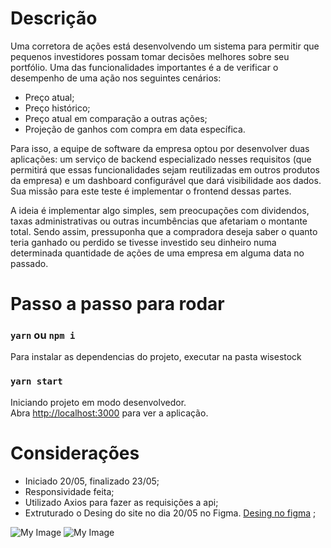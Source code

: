 # Descrição

Uma corretora de ações está desenvolvendo um sistema para permitir que pequenos investidores possam tomar decisões melhores sobre seu portfólio. Uma das funcionalidades importantes é a de verificar o desempenho de uma ação nos seguintes cenários:

   - Preço atual;
   - Preço histórico;
   - Preço atual em comparação a outras ações;
   - Projeção de ganhos com compra em data específica.

Para isso, a equipe de software da empresa optou por desenvolver duas aplicações: um serviço de backend especializado nesses requisitos (que permitirá que essas funcionalidades sejam reutilizadas em outros produtos da empresa) e um dashboard configurável que dará visibilidade aos dados. Sua missão para este teste é implementar o frontend dessas partes.

A ideia é implementar algo simples, sem preocupações com dividendos, taxas administrativas ou outras incumbências que afetariam o montante total. Sendo assim, pressuponha que a compradora deseja saber o quanto teria ganhado ou perdido se tivesse investido seu dinheiro numa determinada quantidade de ações de uma empresa em alguma data no passado.

# Passo a passo para rodar
### `yarn` ou `npm i`

  Para instalar as dependencias do projeto, executar na pasta wisestock

   ### `yarn start`

   Iniciando projeto em modo desenvolvedor.\
   Abra [http://localhost:3000](http://localhost:3000) para ver a aplicação.


# Considerações
- Iniciado 20/05, finalizado 23/05;
- Responsividade feita;
- Utilizado Axios para fazer as requisições a api;
- Extruturado o Desing do site no dia 20/05 no Figma. [Desing no figma](https://www.figma.com/file/Sid5oJxP8WmPlQC4qX6bta/Projeto-Wise-A%C3%A7%C3%B5es?node-id=0%3A1) ;


![My Image](./imageScreen/web.PNG)
![My Image](./imageScreen/responsive.PNG)
